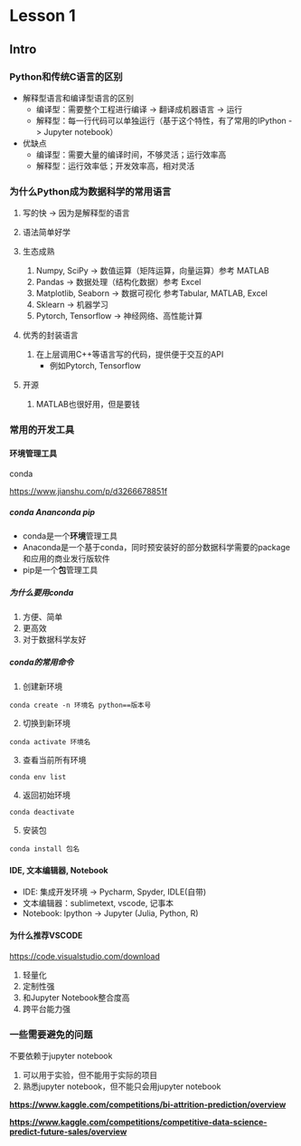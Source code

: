 # Lesson 1

## Intro

### Python和传统C语言的区别

* 解释型语言和编译型语言的区别
  * 编译型：需要整个工程进行编译 -> 翻译成机器语言 -> 运行
  * 解释型：每一行代码可以单独运行（基于这个特性，有了常用的IPython -> Jupyter notebook）
* 优缺点
  * 编译型：需要大量的编译时间，不够灵活；运行效率高
  * 解释型：运行效率低；开发效率高，相对灵活


### 为什么Python成为数据科学的常用语言

1. 写的快 -> 因为是解释型的语言
2. 语法简单好学
3. 生态成熟 
   1. Numpy, SciPy -> 数值运算（矩阵运算，向量运算）参考 MATLAB
   2. Pandas -> 数据处理（结构化数据）参考 Excel
   3. Matplotlib, Seaborn -> 数据可视化  参考Tabular, MATLAB, Excel
   4. Sklearn -> 机器学习
   5. Pytorch, Tensorflow -> 神经网络、高性能计算

3. 优秀的封装语言
   1. 在上层调用C++等语言写的代码，提供便于交互的API
      * 例如Pytorch, Tensorflow
4. 开源
   1. MATLAB也很好用，但是要钱



### 常用的开发工具

#### 环境管理工具
conda 

https://www.jianshu.com/p/d3266678851f

##### conda Ananconda pip
* conda是一个**环境**管理工具
* Anaconda是一个基于conda，同时预安装好的部分数据科学需要的package和应用的商业发行版软件
* pip是一个**包**管理工具

##### 为什么要用conda
1. 方便、简单
2. 更高效
3. 对于数据科学友好

##### conda的常用命令
1. 创建新环境
```shell
conda create -n 环境名 python==版本号
```

2. 切换到新环境
```shell
conda activate 环境名
```

3. 查看当前所有环境

```shell
conda env list
```

4. 返回初始环境

```shell
conda deactivate
```

5. 安装包

```shell
conda install 包名
```

#### IDE, 文本编辑器, Notebook

* IDE: 集成开发环境 -> Pycharm, Spyder, IDLE(自带)
* 文本编辑器：sublimetext, vscode, 记事本
* Notebook: Ipython -> Jupyter (Julia, Python, R)

#### 为什么推荐VSCODE

https://code.visualstudio.com/download

1. 轻量化
2. 定制性强
3. 和Jupyter Notebook整合度高
4. 跨平台能力强

### 一些需要避免的问题

不要依赖于jupyter notebook

1. 可以用于实验，但不能用于实际的项目
2. 熟悉jupyter notebook，但不能只会用jupyter notebook



**https://www.kaggle.com/competitions/bi-attrition-prediction/overview**

**https://www.kaggle.com/competitions/competitive-data-science-predict-future-sales/overview**